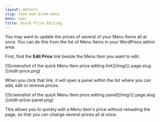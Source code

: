 ```yaml
---
layout: default
slug: food-and-drink-menu
menu: user
title: Quick Price Editing
---
```

You may want to update the prices of several of your Menu Items all at once. You can do this from the list of Menu Items in your WordPress admin area.

First, find the **Edit Price** link beside the Menu Item you want to edit.

![Screenshot of the quick Menu Item price editing link](/img/{{ page.slug }}/edit-price.png)

When you click that link, it will open a panel within the list where you can add, edit or remove prices.

![Screenshot of the quick Menu Item price editing panel](/img/{{ page.slug }}/edit-price-panel.png)

This allows you to quickly edit a Menu Item's price without reloading the page, so that you can change several prices all at once.

